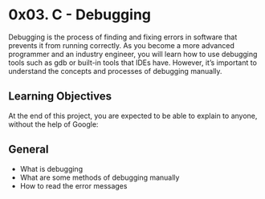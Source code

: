 # 0x03. C - Debugging
Debugging is the process of finding and fixing errors in software that prevents it from running correctly. As you become a more advanced programmer and an industry engineer, you will learn how to use debugging tools such as gdb or built-in tools that IDEs have. However, it’s important to understand the concepts and processes of debugging manually.

## Learning Objectives
At the end of this project, you are expected to be able to explain to anyone, without the help of Google:

## General
* What is debugging
* What are some methods of debugging manually
* How to read the error messages
